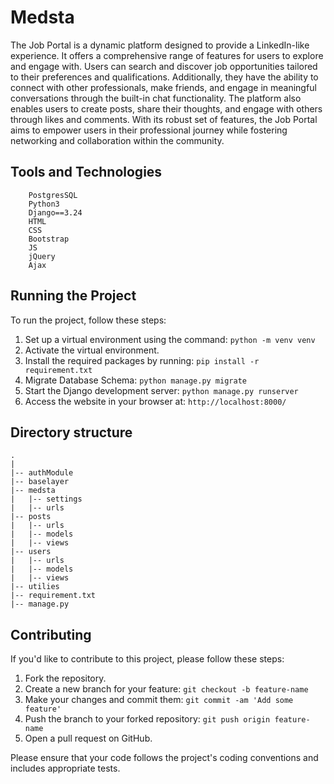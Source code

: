 # Medsta

The Job Portal is a dynamic platform designed to provide a LinkedIn-like experience.
It offers a comprehensive range of features for users to explore and engage with.
Users can search and discover job opportunities tailored to their preferences and
qualifications. Additionally, they have the ability to connect with other professionals,
make friends, and engage in meaningful conversations through the built-in chat functionality.
The platform also enables users to create posts, share their thoughts, and engage with 
others through likes and comments. With its robust set of features, the Job Portal
aims to empower users in their professional journey while fostering networking and 
collaboration within the community.


## Tools and Technologies
        PostgresSQL
        Python3
        Django==3.24
        HTML
        CSS
        Bootstrap
        JS
        jQuery
        Ajax

## Running the Project

To run the project, follow these steps:

1. Set up a virtual environment using the command: `python -m venv venv`
2. Activate the virtual environment.
3. Install the required packages by running: `pip install -r requirement.txt`
4. Migrate Database Schema: `python manage.py migrate`
5. Start the Django development server: `python manage.py runserver`
6. Access the website in your browser at: `http://localhost:8000/`


## Directory structure
    .
    |
    |-- authModule
    |-- baselayer
    |-- medsta
    |   |-- settings
    |   |-- urls
    |-- posts
    |   |-- urls
    |   |-- models
    |   |-- views
    |-- users
    |   |-- urls
    |   |-- models
    |   |-- views
    |-- utilies
    |-- requirement.txt
    |-- manage.py

## Contributing

If you'd like to contribute to this project, please follow these steps:

1. Fork the repository.
2. Create a new branch for your feature: `git checkout -b feature-name`
3. Make your changes and commit them: `git commit -am 'Add some feature'`
4. Push the branch to your forked repository: `git push origin feature-name`
5. Open a pull request on GitHub.

Please ensure that your code follows the project's coding conventions and includes appropriate tests.
